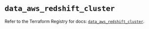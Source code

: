 # `data_aws_redshift_cluster`

Refer to the Terraform Registry for docs: [`data_aws_redshift_cluster`](https://registry.terraform.io/providers/hashicorp/aws/6.8.0/docs/data-sources/redshift_cluster).
